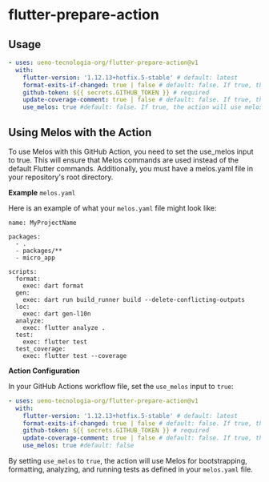 # flutter-prepare-action

## Usage

```yaml
- uses: ueno-tecnologia-org/flutter-prepare-action@v1
  with:
    flutter-version: '1.12.13+hotfix.5-stable' # default: latest
    format-exits-if-changed: true | false # default: false. If true, the action will exit with code 1 if there are any files that need to be formatted.
    github-token: ${{ secrets.GITHUB_TOKEN }} # required
    update-coverage-comment: true | false # default: false. If true, the action will update the coverage comment in the PR.
    use_melos: true #default: false. If true, the action will use melos to run the flutter commands

```


## Using Melos with the Action

To use Melos with this GitHub Action, you need to set the use_melos input to true. This will ensure that Melos commands are used instead of the default Flutter commands. Additionally, you must have a melos.yaml file in your repository's root directory.

**Example** `melos.yaml`

Here is an example of what your `melos.yaml` file might look like:

```
name: MyProjectName

packages:
  - .
  - packages/**
  - micro_app

scripts:
  format:
    exec: dart format
  gen:
    exec: dart run build_runner build --delete-conflicting-outputs
  loc:
    exec: dart gen-l10n
  analyze:
    exec: flutter analyze .
  test:
    exec: flutter test
  test_coverage:
    exec: flutter test --coverage

```

**Action Configuration**

In your GitHub Actions workflow file, set the `use_melos` input to `true`:

```yaml
- uses: ueno-tecnologia-org/flutter-prepare-action@v1
  with:
    flutter-version: '1.12.13+hotfix.5-stable' # default: latest
    format-exits-if-changed: true | false # default: false. If true, the action will exit with code 1 if there are any files that need to be formatted.
    github-token: ${{ secrets.GITHUB_TOKEN }} # required
    update-coverage-comment: true | false # default: false. If true, the action will update the coverage comment in the PR.
    use_melos: true #default: false
```

By setting `use_melos` to `true`, the action will use Melos for bootstrapping, formatting, analyzing, and running tests as defined in your `melos.yaml` file.